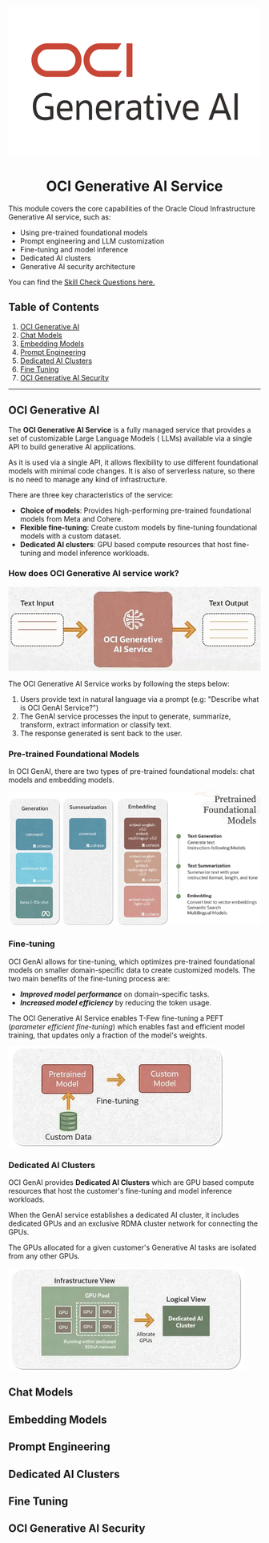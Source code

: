 <p align="center">
  <img src="images/oci_genai_service.png" width="650" height="300" />
</p>

<div align="center">
    <h1 align = "center">
    <b>OCI Generative AI Service</b>
    </h1>
</div>

This module covers the core capabilities of the Oracle Cloud Infrastructure Generative AI service, such as:

- Using pre-trained foundational models
- Prompt engineering and LLM customization
- Fine-tuning and model inference
- Dedicated AI clusters
- Generative AI security architecture

You can find the [Skill Check Questions here.](./QUESTIONS.md)

## Table of Contents

1. [OCI Generative AI](#oci-generative-ai)
2. [Chat Models](#chat-models)
3. [Embedding Models](#embedding-models)
4. [Prompt Engineering](#prompt-engineering)
5. [Dedicated AI Clusters](#dedicated-ai-clusters)
6. [Fine Tuning](#fine-tuning)
7. [OCI Generative AI Security](#oci-generative-ai-security)

---

## OCI Generative AI

The **OCI Generative AI Service** is a fully managed service that provides a set of customizable Large Language Models (
LLMs) available via a single API to build generative AI applications.

As it is used via a single API, it allows flexibility to use different foundational models with minimal code changes. It
is also of serverless nature, so there is no need to manage any kind of infrastructure.

There are three key characteristics of the service:

- **Choice of models**: Provides high-performing pre-trained foundational models from Meta and Cohere.
- **Flexible fine-tuning**: Create custom models by fine-tuning foundational models with a custom dataset.
- **Dedicated AI clusters**: GPU based compute resources that host fine-tuning and model inference workloads.

### How does OCI Generative AI service work?

![How does the OCI GenAI service work?](images/oci_genai_how_it_works.png)

The OCI Generative AI Service works by following the steps below:

1. Users provide text in natural language via a prompt (e.g: "Describe what is OCI GenAI Service?")
2. The GenAI service processes the input to generate, summarize, transform, extract information or classify text.
3. The response generated is sent back to the user.

### Pre-trained Foundational Models

In OCI GenAI, there are two types of pre-trained foundational models: chat models and embedding models.

![OCI GenAI pre-trained foundational models](./images/oci_genai_pretrained_models.png)

### Fine-tuning

OCI GenAI allows for tine-tuning, which optimizes pre-trained foundational models on smaller domain-specific data to
create customized models. The two main benefits of the fine-tuning process are:

- **_Improved model performance_** on domain-specific tasks.
- **_Increased model efficiency_** by reducing the token usage.

The OCI Generative AI Service enables T-Few fine-tuning a PEFT (_parameter efficient fine-tuning_) which enables fast
and efficient model training, that updates only a fraction of the model's weights.

![OCI GenAI fine-tuning](./images/oci_genai_fine_tuning.png)

### Dedicated AI Clusters

OCI GenAI provides **Dedicated AI Clusters** which are GPU based compute resources that host the customer's fine-tuning
and model inference workloads.

When the GenAI service establishes a dedicated AI cluster, it includes dedicated GPUs and an exclusive RDMA cluster
network for connecting the GPUs.

The GPUs allocated for a given customer's Generative AI tasks are isolated from any other GPUs.

![OCI GenAI AI Clusters](./images/oci_genai_ai_clusters.png)

## Chat Models

<!-- Explanation of conversational AI models and how they are deployed or used within OCI Generative AI. -->

## Embedding Models

<!-- Description of embedding models for semantic understanding, search, and recommendation use cases. -->

## Prompt Engineering

<!-- Techniques and best practices for crafting effective prompts to improve model performance. -->

## Dedicated AI Clusters

<!-- Information about OCI’s infrastructure for running high-performance, isolated AI workloads. -->

## Fine Tuning

<!-- Guide on customizing and refining pretrained models for specific organizational needs. -->

## OCI Generative AI Security

<!-- Overview of OCI’s security measures, compliance, and governance for AI models and data. -->